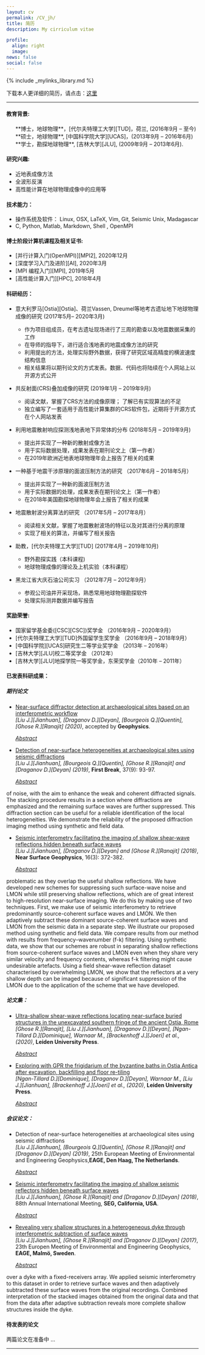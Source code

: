 ```yaml
---
layout: cv
permalink: /CV_jh/
title: 简历
description: My cirriculum vitae

profile:
  align: right
  image: 
news: false
social: false
---
```


{% include _mylinks_library.md %}

<script type="text/javascript">
 function showhide(id) {
    var e = document.getElementById(id);
    e.style.display = (e.style.display == 'block') ? 'none' : 'block';
 }
</script>


下载本人更详细的简历，请点击：<a class="page-link" href="{{ '/CV_jh/CV_jianhuan.pdf' | prepend: site.baseurl | prepend: site.url }}">这里</a>  

------


#### 教育背景:

<ul style="list-style: none;">
<li markdown="1"> 
<i class="fa fa-graduation-cap" aria-hidden="true"></i>
**博士，地球物理**，[代尔夫特理工大学][TUD]，荷兰, (2016年9月 &ndash; 至今)
</li>  
<li markdown="1">
<i class="fa fa-graduation-cap" aria-hidden="true"></i>
**硕士，地球物理**, [中国科学院大学][UCAS]，(2013年9月 &ndash; 2016年6月)
</li>  
<li markdown="1"> 
<i class="fa fa-graduation-cap" aria-hidden="true"></i>
**学士，勘探地球物理**, [吉林大学][JLU], (2009年9月 &ndash; 2013年6月).
</li>  
</ul>


#### 研究兴趣:
- 近地表成像方法
- 全波形反演
- 高性能计算在地球物理成像中的应用等

#### 技术能力：
- 操作系统及软件： Linux, OSX, LaTeX, Vim, Git, Seismic Unix, Madagascar
- C, Python, Matlab, Markdown, Shell , OpenMPI

#### 博士阶段计算机课程及相关证书:
- [并行计算入门(OpenMPI)][MPI2], 2020年12月
- [深度学习入门及进阶][AI], 2020年3月
- [MPI 编程入门][MPI], 2019年5月 
- [高性能计算入门][HPC], 2018年4月

#### 科研经历：
- 意大利罗马[Ostia][Ostia]、荷兰Vassen, Dreumel等地考古遗址地下地球物理成像的研究 (2017年5月– 2020年3月)
  - 作为项目组成员，在考古遗址现场进行了三周的勘查以及地震数据采集的工作
  - 在导师的指导下，进行适合浅地表的地震成像方法的研究
  - 利用提出的方法，处理实际野外数据，获得了研究区域高精度的横波速度结构信息
  - 相关结果将以期刊论文的方式发表。数据、代码也将陆续在个人网站上以开源方式公开

- 共反射面(CRS)叠加成像的研究 (2019年1月 – 2019年9月)
  - 阅读文献，掌握了CRS方法的成像原理； 了解已有实现算法的不足
  - 独立编写了一套适用于高性能计算集群的CRS软件包，近期将于开源方式在个人网站发表

- 利用地震散射响应探测浅地表地下异常体的分布 (2018年5月 – 2019年9月)
  - 提出并实现了一种新的散射成像方法
  - 用于实际数据处理，成果发表在期刊论文上（第一作者）
  - 在2019年欧洲近地表地球物理年会上报告了相关的成果

- 一种基于地震干涉原理的面波压制方法的研究 （2017年6月 – 2018年5月）
  - 提出并实现了一种新的面波压制方法
  - 用于实际数据的处理，成果发表在期刊论文上（第一作者）
  - 在2018年美国勘探地球物理年会上报告了相关的成果

- 地震散射波分离算法的研究 （2017年5月 – 2017年8月）
  - 阅读相关文献，掌握了地震散射波场的特征以及对其进行分离的原理
  - 实现了相关的算法，并编写了相关报告

- 助教，[代尔夫特理工大学][TUD] (2017年4月 – 2019年10月)
  - 野外勘探实践（本科课程)
  - 地球物理成像的理论及上机实验（本科课程）

- 黑龙江省大庆石油公司实习 （2012年7月 – 2012年9月）
  - 参观公司油井开采现场，熟悉常用地球物理勘探软件
  - 处理实际测井数据并编写报告

#### 奖励荣誉:
- 国家留学基金委([CSC][CSC])奖学金 （2016年9月 – 2020年9月）
- [代尔夫特理工大学][TUD]外国留学生奖学金 （2016年9月 – 2018年9月）
- [中国科学院][UCAS]研究生二等学业奖学金 （2013年 – 2016年）
- [吉林大学][JLU]校二等奖学金 （2012年）
- [吉林大学][JLU]地探学院一等奖学金，东荣奖学金（2010年 – 2011年）


#### 已发表科研成果：
##### 期刊论文 

* <a class="page-link" href="{{ '/publication/05_seg_article.pdf' | prepend: site.baseurl | prepend: site.url }}">Near-surface diffractor detection at archaeological sites based on an interferometric workflow</a> <br>
_[Liu J.][Jianhuan], [Draganov D.][Deyan], [Bourgeois Q.][Quentin], [Ghose R.][Ranajit] (2020)_, accepted by **Geophysics**.

  <i class="fa fa-sticky-note" aria-hidden="true"></i> <a href="javascript:showhide('article03')">_Abstract_</a>

  <div id="article03" style="display:none;">
  <p>  <div style="font-size:0.85em; text-align: justify;"> Detecting small-size objects is a primary challenge at archaeological sites due to the high degree of heterogeneity present in the near surface. Although high-resolution reflection seismic imaging often delivers the target resolution of the subsurface in different near-surface settings, the standard processing for obtaining an image of the subsurface is not suitable to map local diffractors. This happens because shallow seismic-reflection data are often dominated by strong surface waves which might cover weaker diffractions, and because traditional common-midpoint moveout corrections are only optimal for reflection events. Here, we propose an approach for imaging subsurface objects using masked diffractions. These masked diffractions are firstly revealed by a combination of seismic interferometry and nonstationary adaptive subtraction, and then further enhanced through crosscoherence-based super-virtual interferometry. A diffraction image is then computed by a spatial summation of the revealed diffractions. We use phase-weighted stack to enhance the coherent summation of weak diffraction signals. Using synthetic data, we show that our scheme is robust in locating diffractors from data dominated by strong Love waves. We test our method on field data acquired at an archaeological site. The resulting distribution of shallow diffractors agrees with the location of anomalous objects identified in the $V_S$ model obtained by elastic SH/Love full-waveform inversion using the same field data. The anomalous objects correspond to the position of a suspected burial, also detected in an independent magnetic survey and corings.</div> </p>
  </div>

* <a class="page-link" href="{{ '/publication/04_fb_article.pdf' | prepend: site.baseurl | prepend: site.url }}">Detection of near-surface heterogeneities at archaeological sites using seismic diffractions</a> <br>
_[Liu J.][Jianhuan], [Bourgeois Q.][Quentin], [Ghose R.][Ranajit] and [Draganov D.][Deyan] (2019)_, **First Break**, 37(9): 93-97.

	<i class="fa fa-sticky-note" aria-hidden="true"></i> <a href="javascript:showhide('article02')">_Abstract_</a>
	<div id="article02" style="display:none;">
	<p>  <div style="font-size:0.85em; text-align: justify;"> We propose a diffraction-imaging method based on optimal summation of seismic diffractions from these objects. An amplitude-unbiased coherency method is used to suppress the incoherent summation
of noise, with the aim to enhance the weak and coherent diffracted signals. The stacking procedure results in a section where diffractions are emphasized and the remaining surface
waves are further suppressed. This diffraction section can be useful for a reliable identification of the local heterogeneities. We demonstrate the reliability of the proposed diffraction imaging method using synthetic and field data.</div> </p>
	</div>



* <a class="page-link" href="{{ '/publication/03_nsg_article.pdf' | prepend: site.baseurl | prepend: site.url }}">Seismic interferometry facilitating the imaging of shallow shear-wave reflections hidden beneath surface waves</a> <br>
_[Liu J.][Jianhuan], [Draganov D.][Deyan] and [Ghose R.][Ranajit] (2018)_, **Near Surface Geophysics**, 16(3): 372-382.

  <i class="fa fa-sticky-note" aria-hidden="true"></i> <a href="javascript:showhide('article01')">_Abstract_</a>
	<div id="article01" style="display:none;">
	<p>  <div style="font-size:0.85em; text-align: justify;"> High-resolution reflection seismics is a powerful tool that can provide the required resolution for subsurface imaging and monitoring in urban settings. Shallow seismic reflection data acquired in soil-covered sites are often contaminated by source-coherent surface waves and other linear moveout noises (LMON) that might be caused by, e.g., anthropogenic sources or harmonic distortion in vibroseis data. In the case of shear-wave seismic reflection data, such noises are particularly
problematic as they overlap the useful shallow reflections. We have developed new schemes for suppressing such surface-wave noise and LMON while still preserving shallow reflections, which are of great interest to high-resolution near-surface imaging. We do this by making use of two techniques. First, we make use of seismic interferometry to retrieve predominantly source-coherent surface waves and LMON. We then adaptively subtract these dominant source-coherent surface waves and LMON from the seismic data in a separate step. We illustrate our proposed method using synthetic and field data. We compare results from our method with results from frequency–wavenumber (f-k) filtering. Using synthetic data, we show that our schemes are robust in separating shallow reflections from source-coherent surface waves and LMON even when they share very similar velocity and frequency contents, whereas f-k filtering might cause undesirable artefacts. Using a field shear-wave reflection dataset characterised by overwhelming LMON, we show that the reflectors at a very shallow depth can be imaged because of significant suppression of the LMON due to the application of the scheme that we have developed. </div> </p>
	</div>


##### 论文集：
* <a class="page-link" href="{{ '/publication/07_book_seismic.pdf' | prepend: site.baseurl | prepend: site.url }}">Ultra-shallow shear-wave reflections locating near-surface buried structures in the unexcavated southern fringe of the ancient Ostia, Rome</a> <br>
_[Ghose R.][Ranajit], [Liu J.][Jianhuan], [Draganov D.][Deyan], [Ngan-Tillard D.][Dominique], Warnaar M., [Brackenhoff J.][Joeri] et al., (2020)_, **Leiden University Press**. 

  <i class="fa fa-sticky-note" aria-hidden="true"></i> <a href="javascript:showhide('book01')">_Abstract_</a>

	<div id="book01" style="display:none;">
  <p>  <div style="font-size:0.85em; text-align: justify;">The southern boundary of Region IV of ancient Ostia coincides with the southern limit of the excavated area of the ancient city. The perceived expanse of the city is influenced by the extent of the excavation. It is not known whether the unexcavated part lying south of Region IV also contains structures of antiquity which might have important historical significance. We have carried out high-resolution, shallow seismic reflection surveys along two profiles, using shear (transverse) waves. The goal of these pilot surveys was to see whether any indication of ultra-shallow scatterers, indicating the potential location of shallow-buried structures, can be found in the shear- wave data. The results show very distinct back- scattered shear-wave arrivals from a mysterious tumulus, whose location along Line A was known. It has been possible to interpret with reasonable confidence the location of several conspicuous, shallow scatterers in the two seismic profiles. Use of shear waves and a high-frequency, electromagnetic shear-wave vibrator was crucial to achieving seismic resolution of nearly 25 cm. The amplitude of the scattered energy is helpful to locate the relatively strong scatterers. Our results suggest that the unexcavated areas located south of Region IV most likely contain buried underground structures. 3-D shear-wave seismic reflections together with new seismic-imaging approaches will be promising to illuminate the unknown shallow subsurface of this important archaeological site in a non-invasive manner.</div> </p>
	</div>

* <a class="page-link" href="{{ '/publication/06_book_GPR.pdf' | prepend: site.baseurl | prepend: site.url }}">Exploring with GPR the frigidarium of the byzantine baths in Ostia Antica after excavation, backfilling and floor re-tiling</a> <br>
_[Ngan-Tillard D.][Dominique], [Draganov D.][Deyan], Warnaar M., [Liu J.][Jianhuan],  [Brackenhoff J.][Joeri] et al., (2020)_, **Leiden University Press**. 

  <i class="fa fa-sticky-note" aria-hidden="true"></i> <a href="javascript:showhide('book02')">_Abstract_</a>

	<div id="book02" style="display:none;">
  <p>  <div style="font-size:0.85em; text-align: justify;">A GPR survey was conducted in the frigidarium of the Byzantine baths in 2017 almost 50 years after the area had been excavated, backfilled and re-tiled using a black and white mosaic. GPR signals are interpreted using photographs of the excavation provided by courtesy of Archivio di disegno as well as drawings and texts produced by scholars to retrace the multiple functions that the site had until the Late Antiquity. It is shown that some ancient reticulated wall structures can be recognised in the GPR data, but not all! There are also prominent GPR features which cannot be identified. We conclude that the partial excavation of the site and the backfilling operation have further complicated the structure of the ground below the mosaic of the Byzantine baths.</div> </p>
	</div>


##### 会议论文：
* Detection of near-surface heterogeneities at archaeological sites using seismic diffractions <br>
_[Liu J.][Jianhuan], [Bourgeois Q.][Quentin], [Ghose R.][Ranajit] and [Draganov D.][Deyan] (2019)_, 25th European Meeting of Environmental and Engineering Geophysics,**EAGE, Den Haag, The Netherlands**.

	<i class="fa fa-sticky-note" aria-hidden="true"></i> <a href="javascript:showhide('abstract03')">_Abstract_</a>
	<div id="abstract03" style="display:none;">
	<p>  <div style="font-size:0.85em; text-align: justify;">We develop a new approach to locate very shallow subsurface objects using seismic diffractions of low signal-to-noise ratio. In our approach we use the diffraction arrivals recorded from the subsurface objects. To image the objects, we apply spatial instantaneous-phase-coherency summation along diffraction hyperbolae. We demonstrate the performance of our method using synthetic and field data.</div> </p>
	</div>


* <a class="page-link" href="{{ '/publication/02_seg_abstract.pdf' | prepend: site.baseurl | prepend: site.url }}">Seismic interferometry facilitating the imaging of shallow seismic reflectors hidden beneath surface waves</a> <br>
_[Liu J.][Jianhuan], [Ghose R.][Ranajit] and [Draganov D.][Deyan] (2018)_, 88th Annual International Meeting, **SEG, California, USA**.

	<i class="fa fa-sticky-note" aria-hidden="true"></i> <a href="javascript:showhide('abstract02')">_Abstract_</a>
	<div id="abstract02" style="display:none;">
  <p>  <div style="font-size:0.85em; text-align: justify;"> High-resolution reflection seismics can be very helpful in subsurface imaging and monitoring in urban environments and in archaeological sites. An obstacle that hinders the success of high-resolution reflection seismic imaging of the very shallow targets is the presence of source-generated surface waves at soil-covered sites and surface waves generated by other anthrogenic sources, e.g., traffic and construction activities in the vicinity of the seismic line. Both of these can hide the very shallow reflection events. We have developed new schemes involving seismic interferometry (SI) to retrieve both source-coherent (and/or source-incoherent) surface waves part of data. The retrieved surface waves are then adaptively subtracted from the raw data, thereby exposing hidden reflections. We illustrate results on both synthetic and field seismic data. We show that artefacts caused by stacking the surface-wave noise are greatly reduced, and that reflectors, especially at very shallow depth, can be much better imaged and interpreted. </div> </p>
	</div>

* <a class="page-link" href="{{ '/publication/01_eage_abstract.pdf' | prepend: site.baseurl | prepend: site.url }}">Revealing very shallow structures in a heterogeneous dyke through interferometric subtraction of surface waves</a> <br>
_[Liu J.][Jianhuan], [Ghose R.][Ranajit] and [Draganov D.][Deyan] (2017)_, 23th Europen Meeting of Environmental and Engineering Geophysics, **EAGE, Malmö, Sweden**.

	<i class="fa fa-sticky-note" aria-hidden="true"></i> <a href="javascript:showhide('abstract01')">_Abstract_</a>
	<div id="abstract01" style="display:none;">
	<p>  <div style="font-size:0.85em; text-align: justify;"> It is challenging to image the very shallow structures in a heterogeneous dyke using traditional geophysical methods. With the aim to reveal these structures, a low-budget seismic S-wave reflection survey was carried out
over a dyke with a fixed-receivers array. We applied seismic interferometry to this dataset in order to retrieve surface waves and then adaptively subtracted these surface waves from the original recordings. Combined interpretation of the stacked images obtained from the original data and that from the data after adaptive subtraction reveals more complete shallow structures inside the dyke.</div> </p>
	</div>


#### 待发表的论文
两篇论文在准备中 ...

***
